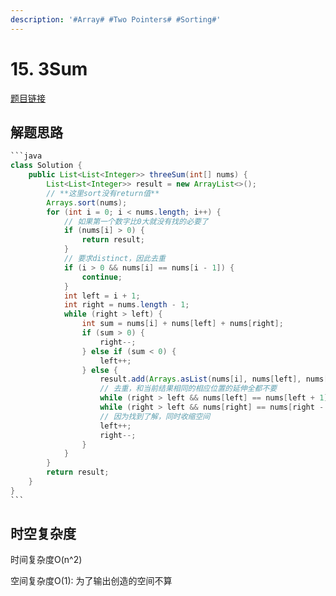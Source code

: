 ```yaml
---
description: '#Array# #Two Pointers# #Sorting#'
---
```


# 15. 3Sum

[题目链接](https://leetcode.com/problems/3sum/description/)

## 解题思路

````java
```java
class Solution {
    public List<List<Integer>> threeSum(int[] nums) {
        List<List<Integer>> result = new ArrayList<>();
        // **这里sort没有return值**
        Arrays.sort(nums);
        for (int i = 0; i < nums.length; i++) {
            // 如果第一个数字比0大就没有找的必要了
            if (nums[i] > 0) {
                return result;
            }
            // 要求distinct，因此去重
            if (i > 0 && nums[i] == nums[i - 1]) {
                continue;
            }
            int left = i + 1;
            int right = nums.length - 1;
            while (right > left) {
                int sum = nums[i] + nums[left] + nums[right];
                if (sum > 0) {
                    right--;
                } else if (sum < 0) {
                    left++;
                } else {
                    result.add(Arrays.asList(nums[i], nums[left], nums[right]));
                    // 去重，和当前结果相同的相应位置的延伸全都不要
                    while (right > left && nums[left] == nums[left + 1]) {left++;}
                    while (right > left && nums[right] == nums[right - 1]) {right--;}
                    // 因为找到了解，同时收缩空间
                    left++;
                    right--;
                }
            }
        }
        return result;
    }
}
```
````

## 时空复杂度

时间复杂度O(n^2)

空间复杂度O(1): 为了输出创造的空间不算
